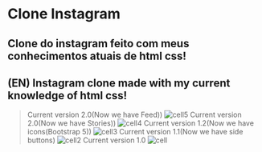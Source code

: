 # Clone Instagram
## Clone do instagram feito com meus conhecimentos atuais de html css!
## (EN) Instagram clone made with my current knowledge of html css!
> Current version 2.0(Now we have Feed))
![cell5](https://user-images.githubusercontent.com/101679144/228281584-dd9f2784-7a46-4995-8ee0-2f42555d8e56.png)
> Current version 2.0(Now we have Stories))
![cell4](https://user-images.githubusercontent.com/101679144/227971742-f49d1e24-29bc-40be-9441-55d3887bcb36.png)
> Current version 1.2(Now we have icons(Bootstrap 5))
![cell3](https://user-images.githubusercontent.com/101679144/227795675-83fa0f8d-c7a0-47ee-b7fa-9d1114edba7f.png)
> Current version 1.1(Now we have side buttons)
![cell2](https://user-images.githubusercontent.com/101679144/227240862-9699963d-0bca-47f4-b80e-02ccf41a08fe.png)
> Current version 1.0
![cell](https://user-images.githubusercontent.com/101679144/226939301-565e5bd4-8f2b-43be-95c2-a587f8357add.png)
